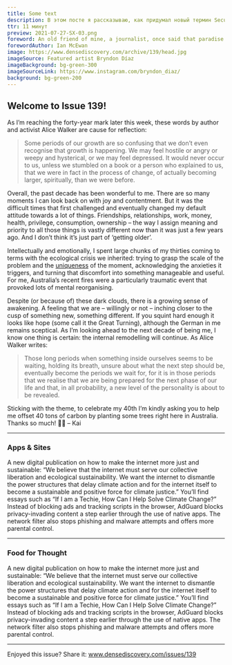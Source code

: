 ```yaml
---
title: Some text
description: В этом посте я рассказываю, как придумал новый термин Security Experience (SX) по аналогии с Developer Experience (DX). Таким образом я запаковал ряд вопросов, связанных с эффективностью работы подразделения кибербезопасности, в некую сущность, которой удобно оперировать в стратегическом планировании, делать метрики и т.д. Фактически речь идёт про удобство использования нормативки, различных тулов и процессов.
ttr: 11 минут
preview: 2021-07-27-SX-03.png
foreword: An old friend of mine, a journalist, once said that paradise on earth was to work all day alone in anticipation of an evening in interesting company.
forewordAuthor: Ian McEwan
image: https://www.densediscovery.com/archive/139/head.jpg
imageSource: Featured artist Bryndon Díaz
imageBackground: bg-green-300
imageSourceLink: https://www.instagram.com/bryndon_diaz/
background: bg-green-200
---
```



## Welcome to Issue 139!

As I’m reaching the forty-year mark later this week, these words by author and activist Alice Walker are cause for reflection:

> Some periods of our growth are so confusing that we don’t even recognise that growth is happening. We may feel hostile or angry or weepy and hysterical, or we may feel depressed. It would never occur to us, unless we stumbled on a book or a person who explained to us, that we were in fact in the process of change, of actually becoming larger, spiritually, than we were before.

Overall, the past decade has been wonderful to me. There are so many moments I can look back on with joy and contentment. But it was the difficult times that first challenged and eventually changed my default attitude towards a lot of things. Friendships, relationships, work, money, health, privilege, consumption, ownership – the way I assign meaning and priority to all those things is vastly different now than it was just a few years ago. And I don’t think it’s just part of ‘getting older’.

Intellectually and emotionally, I spent large chunks of my thirties coming to terms with the ecological crisis we inherited: trying to grasp the scale of the problem and the [uniqueness](https://twitter.com/EricHolthaus/status/1395554193067413504) of the moment, acknowledging the anxieties it triggers, and turning that discomfort into something manageable and useful. For me, Australia’s recent fires were a particularly traumatic event that provoked lots of mental reorganising.

Despite (or because of) these dark clouds, there is a growing sense of awakening. A feeling that we are – willingly or not – inching closer to the cusp of something new, something different. If you squint hard enough it looks like hope (some call it the Great Turning), although the German in me remains sceptical. As I’m looking ahead to the next decade of being me, I know one thing is certain: the internal remodelling will continue. As Alice Walker writes:

> Those long periods when something inside ourselves seems to be waiting, holding its breath, unsure about what the next step should be, eventually become the periods we wait for, for it is in those periods that we realise that we are being prepared for the next phase of our life and that, in all probability, a new level of the personality is about to be revealed.

Sticking with the theme, to celebrate my 40th I’m kindly asking you to help me offset 40 tons of carbon by planting some trees right here in Australia. Thanks so much! 🎉🌳 – Kai

<hr>

### Apps & Sites

<digest-apps>
<template #title>Branch</template>
<template #short>Internet justice and sustainability</template>
A new digital publication on how to make the internet more just and sustainable: “We believe that the internet must serve our collective liberation and ecological sustainability. We want the internet to dismantle the power structures that delay climate action and for the internet itself to become a sustainable and positive force for climate justice.” You’ll find essays such as “If I am a Techie, How Can I Help Solve Climate Change?”
</digest-apps>

<digest-apps>
<template #title>AdGuard</template>
<template #short>Privacy shield</template>
Instead of blocking ads and tracking scripts in the browser, AdGuard blocks privacy-invading content a step earlier through the use of native apps. The network filter also stops phishing and malware attempts and offers more parental control.
</digest-apps>

<hr>

### Food for Thought

<digest-apps>
<template #title>Branch</template>
<template #short>Read</template>
A new digital publication on how to make the internet more just and sustainable: “We believe that the internet must serve our collective liberation and ecological sustainability. We want the internet to dismantle the power structures that delay climate action and for the internet itself to become a sustainable and positive force for climate justice.” You’ll find essays such as “If I am a Techie, How Can I Help Solve Climate Change?”
</digest-apps>

<digest-apps>
<template #title>AdGuard</template>
<template #short>Read</template>
Instead of blocking ads and tracking scripts in the browser, AdGuard blocks privacy-invading content a step earlier through the use of native apps. The network filter also stops phishing and malware attempts and offers more parental control.
</digest-apps>

<hr>

Enjoyed this issue? Share it:
www.densediscovery.com/issues/139
